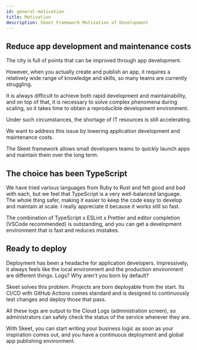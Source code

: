 ```yaml
---
id: general-motivation
title: Motivation
description: Skeet Framework Motivation of Development
---
```


## Reduce app development and maintenance costs

The city is full of points that can be improved through app development.

However, when you actually create and publish an app, it requires a relatively wide range of knowledge and skills, so many teams are currently struggling.

It is always difficult to achieve both rapid development and maintainability, and on top of that, it is necessary to solve complex phenomena during scaling, so it takes time to obtain a reproducible development environment.

Under such circumstances, the shortage of IT resources is still accelerating.

We want to address this issue by lowering application development and maintenance costs.

The Skeet framework allows small developers teams to quickly launch apps and maintain them over the long term.

## The choice has been TypeScript

We have tried various languages from Ruby to Rust and felt good and bad with each, but we feel that TypeScript is a very well-balanced language. The whole thing safer, making it easier to keep the code easy to develop and maintain at scale. I really appreciate it because it works still so fast.

The combination of TypeScript x ESLint x Prettier and editor completion (VSCode recommended) is outstanding, and you can get a development environment that is fast and reduces mistakes.

## Ready to deploy

Deployment has been a headache for application developers. Impressively, it always feels like the local environment and the production environment are different things. Logs? Why aren't you born by default?

Skeet solves this problem. Projects are born deployable from the start. Its CI/CD with GitHub Actions comes standard and is designed to continuously test changes and deploy those that pass.

All these logs are output to the Cloud Logs (administration screen), so administrators can safely check the status of the service wherever they are.

With Skeet, you can start writing your business logic as soon as your inspiration comes out, and you have a continuous deployment and global app publishing environment.
